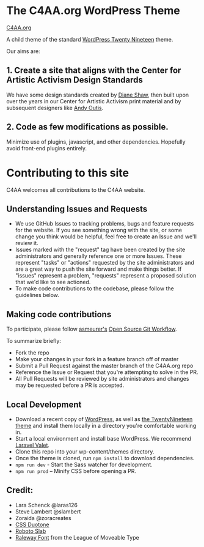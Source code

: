 # The C4AA.org WordPress Theme

[C4AA.org](https://c4aa.org)

A child theme of the standard [WordPress Twenty Nineteen](https://wordpress.org/themes/twentynineteen/) theme.

Our aims are:

## 1. Create a site that aligns with the Center for Artistic Activism Design Standards

We have some design standards created by [Diane Shaw](https://www.behance.net/dianeshaw), then built upon over the years in our Center for Artistic Activism print material and by subsequent designers like [Andy Outis](https://www.andyoutis.com/).

## 2. Code as few modifications as possible.

Minimize use of plugins, javascript, and other dependencies. Hopefully avoid front-end plugins entirely.

# Contributing to this site
C4AA welcomes all contributions to the C4AA website. 

## Understanding Issues and Requests
* We use GitHub Issues to tracking problems, bugs and feature requests for the website. If you see something wrong with the site, or some change you think would be helpful, feel free to create an Issue and we'll review it. 
* Issues marked with the "request" tag have been created by the site administrators and generally reference one or more Issues. These represent "tasks" or "actions" requested by the site administrators and are a great way to push the site forward and make things better. If "issues" represent a problem, "requests" represent a proposed solution that we'd like to see actioned. 
* To make code contributions to the codebase, please follow the guidelines below. 

## Making code contributions
To participate, please follow [asmeurer's](https://github.com/asmeurer) [Open Source Git Workflow](https://www.asmeurer.com/git-workflow/).

To summarize briefly:
* Fork the repo
* Make your changes in your fork in a feature branch off of master
* Submit a Pull Request against the master branch of the C4AA.org repo
* Reference the Issue or Request that you're attempting to solve in the PR.
* All Pull Requests will be reviewed by site administrators and changes may be requested before a PR is accepted. 

## Local Development
* Download a recent copy of [WordPress](https://wordpress.org/), as well as [the TwentyNineteen theme](https://wordpress.org/themes/twentynineteen/) and install them locally in a directory you're comfortable working in. 
* Start a local environment and install base WordPress. We recommend [Laravel Valet](https://laravel.com/docs/10.x/valet).
* Clone this repo into your wp-content/themes directory. 
* Once the theme is cloned, run `npm install` to download dependencies.
* `npm run dev` - Start the Sass watcher for development.
* `npm run prod` – Minify CSS before opening a PR.

## Credit:

- Lara Schenck @laras126
- Steve Lambert @slambert
- Zoraida @zoracreates
- [CSS Duotone](https://cssduotone.com/)
- [Roboto Slab](https://fonts.google.com/specimen/Roboto+Slab)
- [Raleway Font](https://www.theleagueofmoveabletype.com/raleway) from the League of Moveable Type
